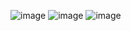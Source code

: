 ![image](https://github.com/timblank33/postman/assets/63122656/be657d68-85b8-4179-b028-f8eaf965ad0a)
![image](https://github.com/timblank33/postman/assets/63122656/e91d288e-8a4c-4f64-b497-f2b1ebc84f2b)
![image](https://github.com/timblank33/postman/assets/63122656/acaf0e5f-91b0-46f5-8b81-d11f62e898e0)
